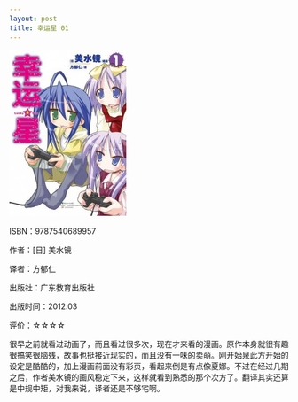 ```yaml
---
layout: post
title: 幸运星 01
---
```

<img src="/images/2012/04/9787540689957-211x300.jpg" alt="幸运星 01" title="9787540689957" width="211" height="300" class="cover" />

ISBN：9787540689957

作者：[日] 美水镜

译者：方郁仁

出版社：广东教育出版社

出版时间：2012.03

评价：☆☆☆☆

很早之前就看过动画了，而且看过很多次，现在才来看的漫画。原作本身就很有趣很搞笑很脑残，故事也挺接近现实的，而且没有一味的卖萌。刚开始泉此方开始的设定是酷酷的，加上漫画前面没有彩页，看起来倒是有点像夏娜。不过在经过几期之后，作者美水镜的画风稳定下来，这样就看到熟悉的那个次方了。翻译其实还算是中规中矩，对我来说，译者还是不够宅啊。

